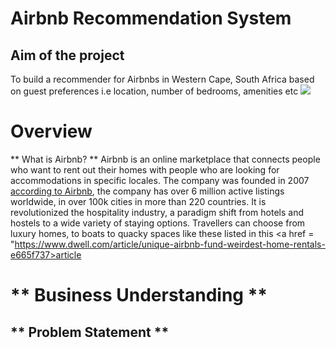 # Airbnb Recommendation System
## Aim of the project
To build a recommender for Airbnbs in Western Cape, South Africa based on guest preferences i.e location, number of bedrooms, amenities etc
![](https://th.bing.com/th/id/R.b7026f03d76d7999d642c57bd86051dd?rik=ayFeV62qBnDLFw&riu=http%3a%2f%2flatfusa.com%2fmedia%2fuploads%2f2020%2f12%2f10%2fairbnb-678x381.jpg&ehk=ygq%2b0vwi%2fzEoTYEvWfsJBqmk%2fkR5qvJOeZ21pB3tL2o%3d&risl=&pid=ImgRaw&r=0)
# Overview
** What is Airbnb? **
Airbnb is an online marketplace that connects people who want to rent out their homes with people who are looking for accommodations in specific locales. The company was founded in 2007 <a href = "https://news.airbnb.com/about-us/">according to Airbnb</a>, the company has over 6 million active listings worldwide, in over 100k cities in more than 220 countries. It is revolutionized the hospitality industry, a paradigm shift from hotels and hostels to a wide variety of staying options. Travellers can choose from luxury homes, to boats to quacky spaces like these listed in this <a href = "https://www.dwell.com/article/unique-airbnb-fund-weirdest-home-rentals-e665f737>article</a>
# ** Business Understanding **
## ** Problem Statement **

